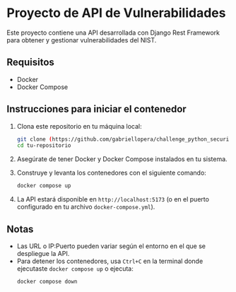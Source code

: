 # Proyecto de API de Vulnerabilidades

Este proyecto contiene una API desarrollada con Django Rest Framework para obtener y gestionar vulnerabilidades del NIST.

## Requisitos

- Docker
- Docker Compose

## Instrucciones para iniciar el contenedor

1. Clona este repositorio en tu máquina local:
    ```bash
    git clone (https://github.com/gabriellopera/challenge_python_security.git)
    cd tu-repositorio
    ```

2. Asegúrate de tener Docker y Docker Compose instalados en tu sistema.

3. Construye y levanta los contenedores con el siguiente comando:
    ```bash
    docker compose up
    ```

4. La API estará disponible en `http://localhost:5173` (o en el puerto configurado en tu archivo `docker-compose.yml`).

## Notas

- Las URL o IP:Puerto pueden variar según el entorno en el que se despliegue la API.
- Para detener los contenedores, usa `Ctrl+C` en la terminal donde ejecutaste `docker compose up` o ejecuta:
    ```bash
    docker compose down
    ```

